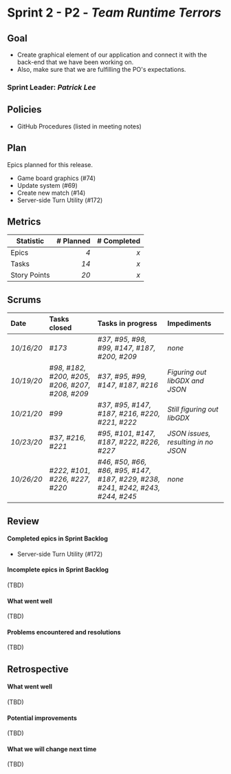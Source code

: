 # Sprint 2 - P2 - *Team Runtime Terrors*

## Goal

* Create graphical element of our application and connect it with the back-end that we have been working on.
* Also, make sure that we are fulfilling the PO's expectations.

### Sprint Leader: *Patrick Lee*


## Policies

* GitHub Procedures (listed in meeting notes)


## Plan

Epics planned for this release.

* Game board graphics (#74)
* Update system (#69)
* Create new match (#14)
* Server-side Turn Utility (#172)


## Metrics

| Statistic | # Planned | # Completed |
| --- | ---: | ---: |
| Epics | *4* | *x* |
| Tasks |  *14*   | *x* | 
| Story Points |  *20*  | *x* | 


## Scrums

| Date | Tasks closed  | Tasks in progress | Impediments |
| :--- | :--- | :--- | :--- |
| *10/16/20* | *#173* | *#37, #95, #98, #99, #147, #187, #200, #209* | *none* |
| *10/19/20* | *#98, #182, #200, #205, #206, #207, #208, #209* | *#37, #95, #99, #147, #187, #216* | *Figuring out libGDX and JSON* |
| *10/21/20* | *#99* | *#37, #95, #147, #187, #216, #220, #221, #222* | *Still figuring out libGDX* |
| *10/23/20* | *#37, #216, #221* | *#95, #101, #147, #187, #222, #226, #227* | *JSON issues, resulting in no JSON* |
| *10/26/20* | *#222, #101, #226, #227, #220* | *#46, #50, #66, #86,  #95, #147, #187, #229, #238, #241, #242, #243, #244, #245* | *none* |

## Review

#### Completed epics in Sprint Backlog 
* Server-side Turn Utility (#172)

#### Incomplete epics in Sprint Backlog 
(TBD)

#### What went well
(TBD)

#### Problems encountered and resolutions
(TBD)

## Retrospective

#### What went well
(TBD)

#### Potential improvements
(TBD)

#### What we will change next time
(TBD)
